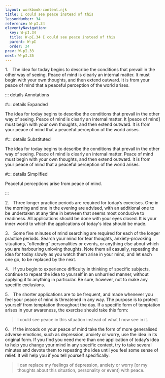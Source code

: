 ```yaml
---
layout: workbook-content.njk
title: I could see peace instead of this
lessonNumber: 34
reference: W-pI.34
eleventyNavigation:
  key: W-pI.34
  title: W-pI.34 I could see peace instead of this
  parent: W-pI
  order: 34
prev: W-pI.33
next: W-pI.35
---
```

1. The idea for today begins to describe the conditions that prevail in the other way of seeing. 
Peace of mind is clearly an internal matter. 
It must begin with your own thoughts, and then extend outward. 
It is from your peace of mind that a peaceful perception of the world arises.

::: details Annotations

#::: details Expanded

The idea for today begins to describe the conditions that prevail in the other way of seeing. 
Peace of mind is clearly an internal matter. 
It [peace of mind] must begin with your own thoughts, and then extend outward. 
It is from your peace of mind that a peaceful perception of the world arises.

#::: details Substituted

The idea for today begins to describe the conditions that prevail in the other way of seeing. 
Peace of mind is clearly an internal matter. 
Peace of mind must begin with your own thoughts, and then extend outward. 
It is from your peace of mind that a peaceful perception of the world arises.

#::: details Simplified

Peaceful perceptions arise from peace of mind.

:::

2. Three longer practice periods are required for today’s exercises. 
One in the morning and one in the evening are advised, with an additional one to be undertaken at any time in between that seems most conducive to readiness. 
All applications should be done with your eyes closed. 
It is your inner world to which the applications of today's idea should be made.

3. Some five minutes of mind searching are required for each of the longer practice periods. 
Search your mind for fear thoughts, anxiety-provoking situations, “offending” personalities or events, or anything else about which you are harbouring unloving thoughts. 
Note them all casually, repeating the idea for today slowly as you watch them arise in your mind, and let each one go, to be replaced by the next.

4. If you begin to experience difficulty in thinking of specific subjects, continue to repeat the idea to yourself in an unhurried manner, without applying it to anything in particular. 
Be sure, however, not to make any specific exclusions.

5. The shorter applications are to be frequent, and made whenever you feel your peace of mind is threatened in any way. 
The purpose is to protect yourself from temptation throughout the day. 
If a specific form of temptation arises in your awareness, the exercise should take this form:

>I could see peace in this situation instead of what I now see in it.

6. If the inroads on your peace of mind take the form of more generalised adverse emotions, such as depression, anxiety or worry, use the idea in its original form. 
If you find you need more than one application of today’s idea to help you change your mind in any specific context, try to take several minutes and devote them to repeating the idea until you feel some sense of relief. 
It will help you if you tell yourself specifically:

>I can replace my feelings of depression, anxiety or worry [or my thoughts about this situation, personality or event] with peace.
